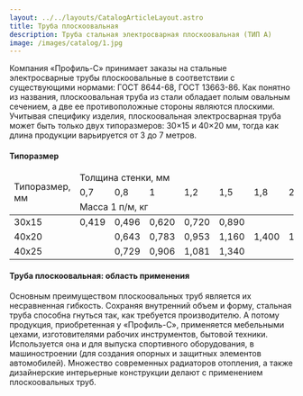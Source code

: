 ```yaml
---
layout: ../../layouts/CatalogArticleLayout.astro
title: Труба плоскоовальная
description: Труба стальная электросварная плоскоовальная (ТИП А)
image: /images/catalog/1.jpg
---
```


Компания «Профиль-С» принимает заказы на стальные электросварные трубы плоскоовальные в соответствии с существующими нормами: ГОСТ 8644-68, ГОСТ 13663-86. Как понятно из названия, плоскоовальная труба из стали обладает полым овальным сечением, а две ее противоположные стороны являются плоскими. Учитывая специфику изделия, плоскоовальная электросварная труба может быть только двух типоразмеров: 30×15 и 40×20 мм, тогда как длина продукции варьируется от 3 до 7 метров.

#### Типоразмер

<div class="table-container">
<table>
  <thead>
    <tr>
      <td rowspan="3">Типоразмер, мм</td>
      <td colspan="7">Толщина стенки, мм</td>
    </tr>
    <tr>
      <td>0,7</td>
      <td>0,8</td>
      <td>1</td>
      <td>1,2</td>
      <td>1,5</td>
      <td>1,8</td>
      <td>2</td>
    </tr>
    <tr>
      <td colspan="7">Масса 1 п/м, кг</td>
    </tr>
  </thead>
  <tbody>
    <tr>
      <td>30x15</td>
      <td>0,419</td>
      <td>0,496</td>
      <td>0,620</td>
      <td>0,720</td>
      <td>0,890</td>
      <td></td>
      <td></td>
    </tr>
    <tr>
      <td>40x20</td>
      <td></td>
      <td>0,643</td>
      <td>0,783</td>
      <td>0,953</td>
      <td>1,160</td>
      <td>1,400</td>
      <td>1,520</td>
    </tr>
    <tr>
      <td>40x25</td>
      <td></td>
      <td>0,729</td>
      <td>0,906</td>
      <td>1,081</td>
      <td>1,340</td>
      <td></td>
      <td></td>
    </tr>
  </tbody>
</table>
</div>

#### Труба плоскоовальная: область применения

Основным преимуществом плоскоовальных труб является их несравненная гибкость. Сохраняя внутренний объем и форму, стальная труба способна гнуться так, как требуется производителю. А потому продукция, приобретенная у «Профиль-С», применяется мебельными цехами, изготовителями рабочих инструментов, бытовой техники. Используется она и для выпуска спортивного оборудования, в машиностроении (для создания опорных и защитных элементов автомобилей). Множество современных радиаторов отопления, а также дизайнерские интерьерные конструкции делают с применением плоскоовальных труб.

